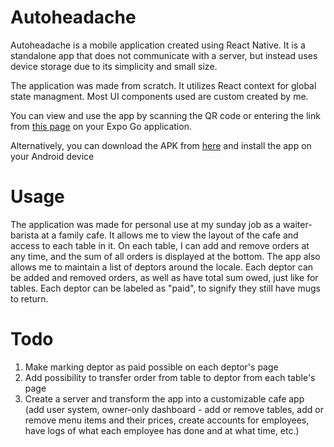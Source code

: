 # Autoheadache

Autoheadache is a mobile application created using React Native. It is a standalone app that does not communicate with a server, but instead uses device storage due to its simplicity and small size.

The application was made from scratch. It utilizes React context for global state managment. Most UI components used are custom created by me.

You can view and use the app by scanning the QR code or entering the link from <a href="https://expo.dev/@nusretwazowski/autoheadache">this page</a> on your Expo Go application.

Alternatively, you can download the APK from <a href="https://drive.google.com/file/d/1jgOulxOZI_8KpP519vMenmzwWxSyNELc/view?usp=share_link">here</a> and install the app on your Android device

# Usage

The application was made for personal use at my sunday job as a waiter-barista at a family cafe. It allows me to view the layout of the cafe and access to each table in it. On each table, I can add and remove orders at any time, and the sum of all orders is displayed at the bottom. The app also allows me to maintain a list of deptors around the locale. Each deptor can be added and removed orders, as well as have total sum owed, just like for tables. Each deptor can be labeled as "paid", to signify they still have mugs to return.

# Todo

1. Make marking deptor as paid possible on each deptor's page
2. Add possibility to transfer order from table to deptor from each table's page
3. Create a server and transform the app into a customizable cafe app (add user system, owner-only dashboard - add or remove tables, add or remove menu items and their prices, create accounts for employees, have logs of what each employee has done and at what time, etc.)
